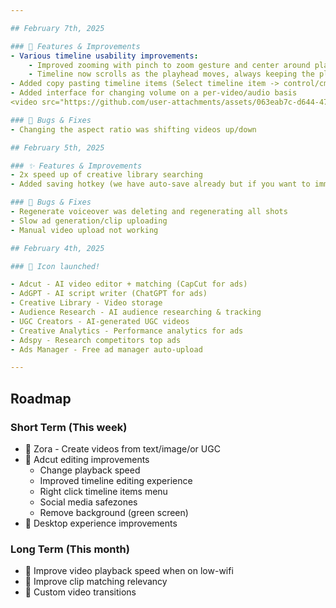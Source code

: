 ```yaml
---

## February 7th, 2025

### 🎉 Features & Improvements
- Various timeline usability improvements:
    - Improved zooming with pinch to zoom gesture and center around playhead when zooming (playhead will not go out of view)
    - Timeline now scrolls as the playhead moves, always keeping the playhead in frame.
- Added copy pasting timeline items (Select timeline item -> control/cmd+c -> control/cmd+v)
- Added interface for changing volume on a per-video/audio basis
<video src="https://github.com/user-attachments/assets/063eab7c-d644-4774-9fca-7d2cc0324ffd" autoplay loop muted playsinline></video>

### 🐛 Bugs & Fixes
- Changing the aspect ratio was shifting videos up/down

## February 5th, 2025

### ✨ Features & Improvements
- 2x speed up of creative library searching
- Added saving hotkey (we have auto-save already but if you want to immediately save, then control/cmd+s)

### 🐛 Bugs & Fixes
- Regenerate voiceover was deleting and regenerating all shots
- Slow ad generation/clip uploading
- Manual video upload not working

## February 4th, 2025

### 🎉 Icon launched!

- Adcut - AI video editor + matching (CapCut for ads)
- AdGPT - AI script writer (ChatGPT for ads)
- Creative Library - Video storage
- Audience Research - AI audience researching & tracking
- UGC Creators - AI-generated UGC videos
- Creative Analytics - Performance analytics for ads
- Adspy - Research competitors top ads
- Ads Manager - Free ad manager auto-upload

---
```


## Roadmap

### Short Term (This week)
- 🎯 Zora - Create videos from text/image/or UGC
- 🎯 Adcut editing improvements 
    - Change playback speed
    - Improved timeline editing experience
    - Right click timeline items menu
    - Social media safezones
    - Remove background (green screen)
- 🎯 Desktop experience improvements

### Long Term (This month)
- 🎯 Improve video playback speed when on low-wifi
- 🎯 Improve clip matching relevancy
- 🎯 Custom video transitions
